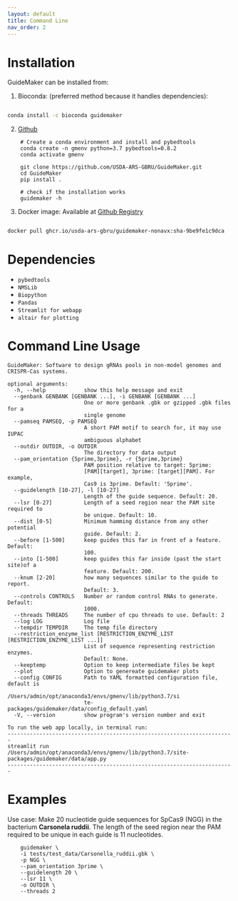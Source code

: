 ```yaml
---
layout: default
title: Command Line
nav_order: 2
---
```


# Installation

GuideMaker can be installed from:

1. Bioconda: (preferred method because it handles dependencies):

```bash

conda install -c bioconda guidemaker

```

2. [Github](https://github.com/USDA-ARS-GBRU/GuideMaker)

```{bash}
    # Create a conda environment and install and pybedtools
    conda create -n gmenv python=3.7 pybedtools=0.8.2
    conda activate gmenv

    git clone https://github.com/USDA-ARS-GBRU/GuideMaker.git
    cd GuideMaker
    pip install .

    # check if the installation works
    guidemaker -h
```

3. Docker image: Available at [Github Registry](https://github.com/orgs/USDA-ARS-GBRU/packages?repo_name=GuideMaker)

```bash

docker pull ghcr.io/usda-ars-gbru/guidemaker-nonavx:sha-9be9fe1c9dca

```


# Dependencies

*   ``pybedtools``
*   ``NMSLib``
*   ``Biopython``
*   ``Pandas``
*   ``Streamlit for webapp``
*   ``altair for plotting``



# Command Line Usage

```{bash}
GuideMaker: Software to design gRNAs pools in non-model genomes and CRISPR-Cas systems.

optional arguments:
  -h, --help            show this help message and exit
  --genbank GENBANK [GENBANK ...], -i GENBANK [GENBANK ...]
                        One or more genbank .gbk or gzipped .gbk files for a
                        single genome
  --pamseq PAMSEQ, -p PAMSEQ
                        A short PAM motif to search for, it may use IUPAC
                        ambiguous alphabet
  --outdir OUTDIR, -o OUTDIR
                        The directory for data output
  --pam_orientation {5prime,3prime}, -r {5prime,3prime}
                        PAM position relative to target: 5prime:
                        [PAM][target], 3prime: [target][PAM]. For example,
                        Cas9 is 3prime. Default: '5prime'.
  --guidelength [10-27], -l [10-27]
                        Length of the guide sequence. Default: 20.
  --lsr [0-27]          Length of a seed region near the PAM site required to
                        be unique. Default: 10.
  --dist [0-5]          Minimum hamming distance from any other potential
                        guide. Default: 2.
  --before [1-500]      keep guides this far in front of a feature. Default:
                        100.
  --into [1-500]        keep guides this far inside (past the start site)of a
                        feature. Default: 200.
  --knum [2-20]         how many sequences similar to the guide to report.
                        Default: 3.
  --controls CONTROLS   Number or random control RNAs to generate. Default:
                        1000.
  --threads THREADS     The number of cpu threads to use. Default: 2
  --log LOG             Log file
  --tempdir TEMPDIR     The temp file directory
  --restriction_enzyme_list [RESTRICTION_ENZYME_LIST [RESTRICTION_ENZYME_LIST ...]]
                        List of sequence representing restriction enzymes.
                        Default: None.
  --keeptemp            Option to keep intermediate files be kept
  --plot                Option to genereate guidemaker plots
  --config CONFIG       Path to YAML formatted configuration file, default is 
                        /Users/admin/opt/anaconda3/envs/gmenv/lib/python3.7/si
                        te-packages/guidemaker/data/config_default.yaml
  -V, --version         show program's version number and exit

To run the web app locally, in terminal run:
-----------------------------------------------------------------------
streamlit run /Users/admin/opt/anaconda3/envs/gmenv/lib/python3.7/site-
packages/guidemaker/data/app.py
-----------------------------------------------------------------------

```

# Examples

Use case: Make 20 nucleotide guide sequences for SpCas9 (NGG) in the bacterium
__Carsonela ruddii__. The length of the seed region near the PAM required to be
unique in each guide is 11 nucleotides.

```{bash}
    guidemaker \
    -i tests/test_data/Carsonella_ruddii.gbk \
    -p NGG \
    --pam_orientation 3prime \
    --guidelength 20 \
    --lsr 11 \
    -o OUTDIR \
    --threads 2

```
